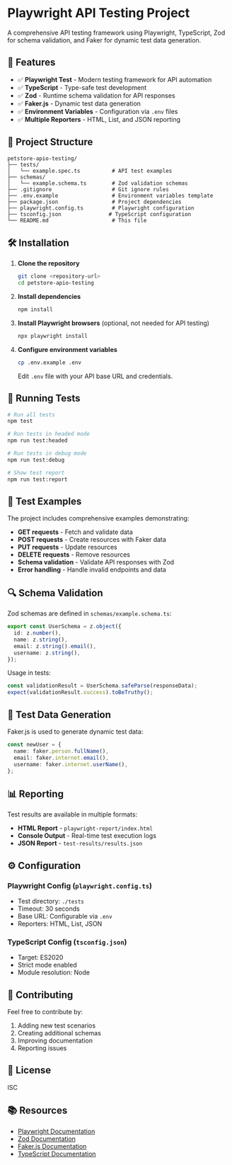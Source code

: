# Playwright API Testing Project

A comprehensive API testing framework using Playwright, TypeScript, Zod for schema validation, and Faker for dynamic test data generation.

## 🚀 Features

- ✅ **Playwright Test** - Modern testing framework for API automation
- ✅ **TypeScript** - Type-safe test development
- ✅ **Zod** - Runtime schema validation for API responses
- ✅ **Faker.js** - Dynamic test data generation
- ✅ **Environment Variables** - Configuration via `.env` files
- ✅ **Multiple Reporters** - HTML, List, and JSON reporting

## 📁 Project Structure

```
petstore-apio-testing/
├── tests/
│   └── example.spec.ts          # API test examples
├── schemas/
│   └── example.schema.ts        # Zod validation schemas
├── .gitignore                   # Git ignore rules
├── .env.example                 # Environment variables template
├── package.json                 # Project dependencies
├── playwright.config.ts         # Playwright configuration
├── tsconfig.json               # TypeScript configuration
└── README.md                    # This file
```

## 🛠️ Installation

1. **Clone the repository**
   ```bash
   git clone <repository-url>
   cd petstore-apio-testing
   ```

2. **Install dependencies**
   ```bash
   npm install
   ```

3. **Install Playwright browsers** (optional, not needed for API testing)
   ```bash
   npx playwright install
   ```

4. **Configure environment variables**
   ```bash
   cp .env.example .env
   ```
   Edit `.env` file with your API base URL and credentials.

## 🧪 Running Tests

```bash
# Run all tests
npm test

# Run tests in headed mode
npm run test:headed

# Run tests in debug mode
npm run test:debug

# Show test report
npm run test:report
```

## 📝 Test Examples

The project includes comprehensive examples demonstrating:

- **GET requests** - Fetch and validate data
- **POST requests** - Create resources with Faker data
- **PUT requests** - Update resources
- **DELETE requests** - Remove resources
- **Schema validation** - Validate API responses with Zod
- **Error handling** - Handle invalid endpoints and data

## 🔍 Schema Validation

Zod schemas are defined in `schemas/example.schema.ts`:

```typescript
export const UserSchema = z.object({
  id: z.number(),
  name: z.string(),
  email: z.string().email(),
  username: z.string(),
});
```

Usage in tests:

```typescript
const validationResult = UserSchema.safeParse(responseData);
expect(validationResult.success).toBeTruthy();
```

## 🎲 Test Data Generation

Faker.js is used to generate dynamic test data:

```typescript
const newUser = {
  name: faker.person.fullName(),
  email: faker.internet.email(),
  username: faker.internet.userName(),
};
```

## 📊 Reporting

Test results are available in multiple formats:

- **HTML Report** - `playwright-report/index.html`
- **Console Output** - Real-time test execution logs
- **JSON Report** - `test-results/results.json`

## ⚙️ Configuration

### Playwright Config (`playwright.config.ts`)

- Test directory: `./tests`
- Timeout: 30 seconds
- Base URL: Configurable via `.env`
- Reporters: HTML, List, JSON

### TypeScript Config (`tsconfig.json`)

- Target: ES2020
- Strict mode enabled
- Module resolution: Node

## 🤝 Contributing

Feel free to contribute by:

1. Adding new test scenarios
2. Creating additional schemas
3. Improving documentation
4. Reporting issues

## 📄 License

ISC

## 📚 Resources

- [Playwright Documentation](https://playwright.dev/)
- [Zod Documentation](https://zod.dev/)
- [Faker.js Documentation](https://fakerjs.dev/)
- [TypeScript Documentation](https://www.typescriptlang.org/)
